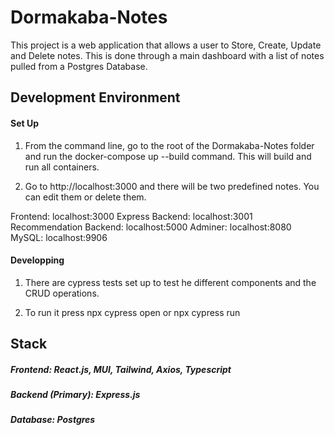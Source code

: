 # Dormakaba-Notes
This project is a web application that allows a user to Store, Create, Update and Delete notes.
This is done through a main dashboard with a list of notes pulled from a Postgres Database. 

## Development Environment

#### Set Up
1. From the command line, go to the root of the Dormakaba-Notes folder and run the docker-compose up --build command. This will build and run all containers.

2. Go to http://localhost:3000 and there will be two predefined notes. You can edit them or delete them.

Frontend: localhost:3000
Express Backend: localhost:3001
Recommendation Backend: localhost:5000
Adminer: localhost:8080
MySQL: localhost:9906 

#### Developping
1. There are cypress tests set up to test he different components and the CRUD operations. 

2. To run it press npx cypress open or npx cypress run 

## Stack
##### Frontend: React.js, MUI, Tailwind, Axios, Typescript 
##### Backend (Primary): Express.js
##### Database: Postgres
